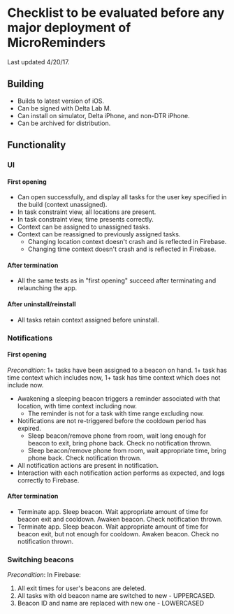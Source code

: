 # Checklist to be evaluated before any major deployment of MicroReminders
Last updated 4/20/17.

## Building
- Builds to latest version of iOS.
- Can be signed with Delta Lab M.
- Can install on simulator, Delta iPhone, and non-DTR iPhone.
- Can be archived for distribution.

## Functionality
### UI
#### First opening
- Can open successfully, and display all tasks for the user key specified in the build (context unassigned).
- In task constraint view, all locations are present.
- In task constraint view, time presents correctly.
- Context can be assigned to unassigned tasks.
- Context can be reassigned to previously assigned tasks.
    - Changing location context doesn't crash and is reflected in Firebase.
    - Changing time context doesn't crash and is reflected in Firebase.

#### After termination
- All the same tests as in "first opening" succeed after terminating and relaunching the app.

#### After uninstall/reinstall
- All tasks retain context assigned before uninstall.

### Notifications
#### First opening
*Precondition*: 1+ tasks have been assigned to a beacon on hand. 1+ task has time context which includes now, 1+ task has time context which does not include now.
- Awakening a sleeping beacon triggers a reminder associated with that location, with time context including now.
    - The reminder is not for a task with time range excluding now.
- Notifications are not re-triggered before the cooldown period has expired.
    - Sleep beacon/remove phone from room, wait long enough for beacon to exit, bring phone back. Check no notification thrown.
    - Sleep beacon/remove phone from room, wait appropriate time, bring phone back. Check notification thrown.
- All notification actions are present in notification.
- Interaction with each notification action performs as expected, and logs correctly to Firebase.

#### After termination
- Terminate app. Sleep beacon. Wait appropriate amount of time for beacon exit and cooldown. Awaken beacon. Check notification thrown.
- Terminate app. Sleep beacon. Wait appropriate amount of time for beacon exit, but not enough for cooldown. Awaken beacon. Check no notification thrown.

### Switching beacons
*Precondition*: In Firebase:
1. All exit times for user's beacons are deleted.
2. All tasks with old beacon name are switched to new - UPPERCASED.
3. Beacon ID and name are replaced with new one - LOWERCASED